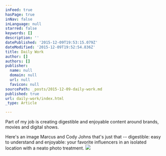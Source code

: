 ```yaml
---
inFeed: true
hasPage: true
inNav: false
inLanguage: null
starred: false
keywords: []
description: ''
datePublished: '2015-12-09T19:53:15.079Z'
dateModified: '2015-12-09T19:52:54.836Z'
title: Daily Work
author: []
authors: []
publisher:
  name: null
  domain: null
  url: null
  favicon: null
sourcePath: _posts/2015-12-09-daily-work.md
published: true
url: daily-work/index.html
_type: Article

---
```

Part of my job is creating digestible and enjoyable content around brands, movies and digital shows. 

Here's an image Marcus and Cody Johns that's just that -- digestible: easy to understand and enjoyable: your favorite influencers in an isolated location with a neato photo treatment. ![](https://the-grid-user-content.s3-us-west-2.amazonaws.com/95b9b115-5567-476c-93d6-393a41da9b35.jpg)